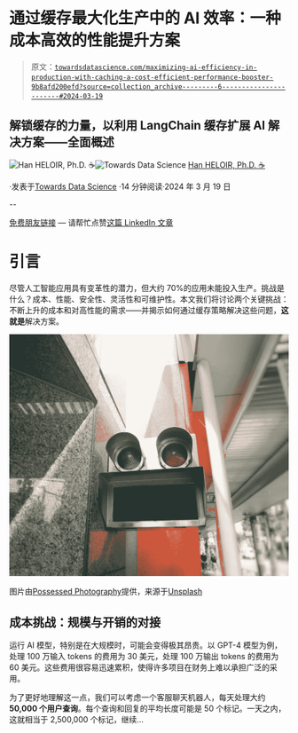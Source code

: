 # 通过缓存最大化生产中的 AI 效率：一种成本高效的性能提升方案

> 原文：[`towardsdatascience.com/maximizing-ai-efficiency-in-production-with-caching-a-cost-efficient-performance-booster-9b8afd200efd?source=collection_archive---------6-----------------------#2024-03-19`](https://towardsdatascience.com/maximizing-ai-efficiency-in-production-with-caching-a-cost-efficient-performance-booster-9b8afd200efd?source=collection_archive---------6-----------------------#2024-03-19)

## 解锁缓存的力量，以利用 LangChain 缓存扩展 AI 解决方案——全面概述

[](https://medium.com/@han.heloir?source=post_page---byline--9b8afd200efd--------------------------------)![Han HELOIR, Ph.D. ☕️](https://medium.com/@han.heloir?source=post_page---byline--9b8afd200efd--------------------------------)[](https://towardsdatascience.com/?source=post_page---byline--9b8afd200efd--------------------------------)![Towards Data Science](https://towardsdatascience.com/?source=post_page---byline--9b8afd200efd--------------------------------) [Han HELOIR, Ph.D. ☕️](https://medium.com/@han.heloir?source=post_page---byline--9b8afd200efd--------------------------------)

·发表于[Towards Data Science](https://towardsdatascience.com/?source=post_page---byline--9b8afd200efd--------------------------------) ·14 分钟阅读·2024 年 3 月 19 日

--

[免费朋友链接](https://medium.com/towards-data-science/maximizing-ai-efficiency-in-production-with-caching-a-cost-efficient-performance-booster-9b8afd200efd?sk=226f81b015f25d2cb70cb2f4ae859c93) — 请帮忙点赞[这篇 LinkedIn 文章](https://www.linkedin.com/posts/hanheloiryan_maximizing-ai-efficiency-in-production-with-activity-7175898095740694529-yVTD?utm_source=share&utm_medium=member_desktop)

# 引言

尽管人工智能应用具有变革性的潜力，但大约 70%的应用未能投入生产。挑战是什么？成本、性能、安全性、灵活性和可维护性。本文我们将讨论两个关键挑战：不断上升的成本和对高性能的需求——并揭示如何通过缓存策略解决这些问题，**这就是**解决方案。

![](img/8a0e842217cbf72dce7bdf9fcd66719f.png)

图片由[Possessed Photography](https://unsplash.com/@possessedphotography?utm_source=medium&utm_medium=referral)提供，来源于[Unsplash](https://unsplash.com/?utm_source=medium&utm_medium=referral)

## 成本挑战：规模与开销的对接

运行 AI 模型，特别是在大规模时，可能会变得极其昂贵。以 GPT-4 模型为例，处理 100 万输入 tokens 的费用为 30 美元，处理 100 万输出 tokens 的费用为 60 美元。这些费用很容易迅速累积，使得许多项目在财务上难以承担广泛的采用。

为了更好地理解这一点，我们可以考虑一个客服聊天机器人，每天处理大约**50,000 个用户查询**。每个查询和回复的平均长度可能是 50 个标记。一天之内，这就相当于 2,500,000 个标记，继续…
